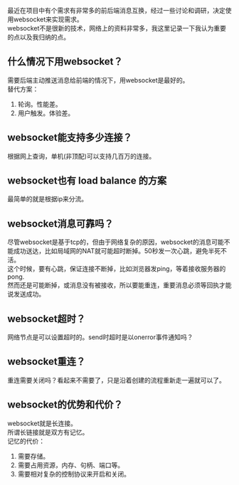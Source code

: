 最近在项目中有个需求有非常多的前后端消息互换，经过一些讨论和调研，决定使用websocket来实现需求。  
websocket不是很新的技术，网络上的资料非常多，我这里记录一下我认为重要的点以及我归纳的点。  

## 什么情况下用websocket？
需要后端主动推送消息给前端的情况下，用websocket是最好的。  
替代方案：
1. 轮询。性能差。
2. 用户触发。体验差。

## websocket能支持多少连接？
根据网上查询，单机(非顶配)可以支持几百万的连接。

## websocket也有 load balance 的方案
最简单的就是根据ip来分流。

## websocket消息可靠吗？
尽管websocket是基于tcp的，但由于网络复杂的原因，websocket的消息可能不能成功送达，比如局域网的NAT就可能超时断掉。50秒发一次心跳，避免半死不活。  
这个时候，要有心跳，保证连接不断掉，比如浏览器发ping，等着接收服务器的pong.  
然而还是可能断掉，或消息没有被接收，所以要能重连，重要消息必须等回执才能说发送成功。  

## websocket超时？
网络节点是可以设置超时的。send时超时是以onerror事件通知吗？

## websocket重连？
重连需要关闭吗？看起来不需要了，只是沿着创建的流程重新走一遍就可以了。

## websocket的优势和代价？
websocket就是长连接。  
所谓长链接就是双方有记忆。  
记忆的代价：  
1. 需要存储。
2. 需要占用资源，内存、句柄、端口等。
3. 需要相对复杂的控制协议来开启和关闭。
